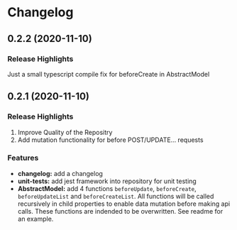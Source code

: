 # Changelog #

## 0.2.2 (2020-11-10) ##

### Release Highlights ###

Just a small typescript compile fix for beforeCreate in AbstractModel

## 0.2.1 (2020-11-10) ##

### Release Highlights ###

1. Improve Quality of the Repositry
2. Add mutation functionality for  before POST/UPDATE... requests

### Features ###

- **changelog:** add a changelog
- **unit-tests:** add jest framework into repository for unit testing
- **AbstractModel:** add 4 functions ```beforeUpdate```, ```beforeCreate```, ```beforeUpdateList``` and ```beforeCreateList```. All functions will be called recursively in child properties to enable data mutation before making api calls. These functions are indended to be overwritten. See readme for an example.